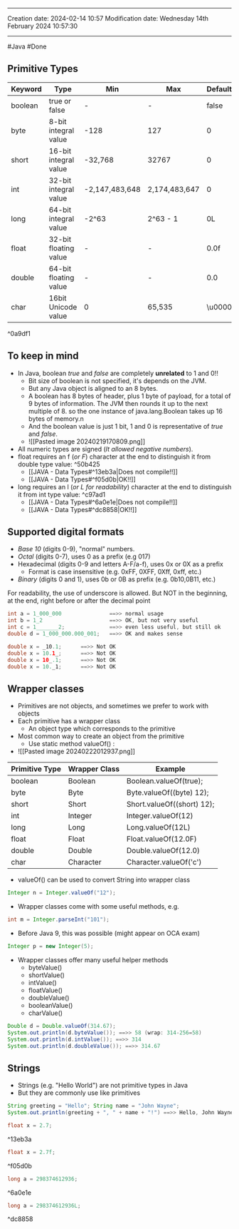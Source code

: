 

----
Creation date: 2024-02-14 10:57
Modification date: Wednesday 14th February 2024 10:57:30

----

#Java 
#Done 

## Primitive Types

| Keyword | Type                  | Min            | Max           | Default | Example  |
| ------- | --------------------- | -------------- | ------------- | ------- | -------- |
| boolean | true or false         | -              | -             | false   | true     |
| byte    | 8-bit integral value  | -128           | 127           | 0       | 118      |
| short   | 16-bit integral value | -32,768        | 32767         | 0       | -202     |
| int     | 32-bit integral value | -2,147,483,648 | 2,174,483,647 | 0       | 5106     |
| long    | 64-bit integral value | -2^63          | 2^63 - 1      | 0L      | 5106L    |
| float   | 32-bit floating value | -              | -             | 0.0f    | 511.183f |
| double  | 64-bit floating value | -              | -             | 0.0     | 511.183  |
| char    | 16bit Unicode value   | 0              | 65,535        | \\u0000 | 'c'      |

^0a9df1

## To keep in mind
- In Java, boolean *true* and *false* are completely **unrelated** to 1 and 0!!
	- Bit size of boolean is not specified, it's depends on the JVM.
	- But any Java object is aligned to an 8 bytes.
	- A boolean has 8 bytes of header, plus 1 byte of payload, for a total of 9 bytes of information. The JVM then rounds it up to the next multiple of 8. so the one instance of java.lang.Boolean takes up 16 bytes of memory.n
	-  And the boolean value is just 1 bit, 1 and 0 is representative of *true* and *false*.
	- ![[Pasted image 20240219170809.png]]
- All numeric types are signed (*It allowed negative numbers*).
- float requires an f (*or F*) character at the end to distinguish it from double type value: ^50b425
	- [[JAVA - Data Types#^13eb3a|Does not compile!!]]
	- [[JAVA - Data Types#^f05d0b|OK!!]]
- long requires an l (*or L for readability*) character at the end to distinguish it from int type value: ^c97ad1
	- [[JAVA - Data Types#^6a0e1e|Does not compile!!]]
	- [[JAVA - Data Types#^dc8858|OK!!]]
## Supported digital formats

- *Base 10* (digits 0-9), "normal" numbers.
- *Octal*  (digits 0-7), uses 0 as a prefix (e.g 017)
- Hexadecimal  (digits 0-9 and letters A-F/a-f), uses 0x or 0X as a prefix
	- Format is case insensitive (e.g. 0xFF, 0XFF, 0Xff, 0xff, etc.) 
- *Binary* (digits 0 and 1), uses 0b or 0B as prefix (e.g. 0b10,0B11, etc.)

For readability, the use of underscore is allowed.
But NOT in the beginning, at the end, right before or after the decimal point

```java
int a = 1_000_000               ==>> normal usage
int b = 1_2                     ==>> OK, but not very useful
int c = 1_______2;              ==>> even less useful, but still ok
double d = 1_000_000.000_001;   ==>> OK and makes sense

double x = _10.1;      ==>> Not OK
double x = 10.1_;      ==>> Not OK
double x = 10_.1;      ==>> Not OK
double x = 10._1;      ==>> Not OK
```

## Wrapper classes

- Primitives are not objects, and sometimes we prefer to work with objects 
- Each primitive has a wrapper class 
	- An object type which corresponds to the primitive 
- Most common way to create an object from the primitive 
	- Use static method valueOf() :
- ![[Pasted image 20240222012937.png]]

| Primitive Type | Wrapper Class | Example |
| ---- | ---- | ---- |
| boolean | Boolean | Boolean.valueOf(true); |
| byte | Byte | Byte.valueOf((byte) 12); |
| short | Short | Short.valueOf((short) 12); |
| int | Integer | Integer.valueOf(12) |
| long | Long | Long.valueOf(12L) |
| float | Float | Float.valueOf(12.0F) |
| double | Double | Double.valueOf(12.0) |
| char | Character | Character.valueOf('c') |

- valueOf() can be used to convert String into wrapper class
```java
Integer n = Integer.valueOf("12");
```

- Wrapper classes come with some useful methods, e.g.
```java
int m = Integer.parseInt("101");
```

- Before Java 9, this was possible (might appear on OCA exam)
```java
Integer p = new Integer(5);
```

- Wrapper classes offer many useful helper methods
	- byteValue()
	- shortValue()
	- intValue()
	- floatValue()
	- doubleValue()
	- booleanValue()
	- charValue()
```java
Double d = Double.valueOf(314.67); 
System.out.println(d.byteValue()); ==>> 58 (wrap: 314-256=58) 
System.out.println(d.intValue()); ==>> 314 
System.out.println(d.doubleValue()); ==>> 314.67
```

## Strings

- Strings (e.g. "Hello World") are not primitive types in Java 
- But they are commonly use like primitives
```java
String greeting = "Hello"; String name = "John Wayne"; 
System.out.println(greeting + ", " + name + "!") ==>> Hello, John Wayne!
```




```java
float x = 2.7;
```
^13eb3a

```java
float x = 2.7f;
```
^f05d0b

```java
long a = 298374612936;
```
^6a0e1e

```java
long a = 298374612936L;
```
^dc8858

